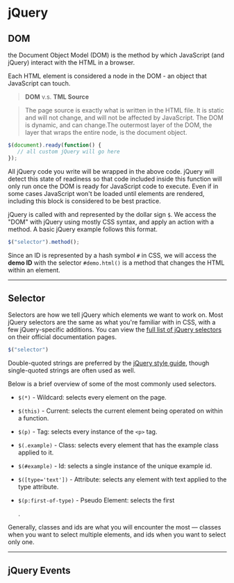 # jQuery

## DOM

the Document Object Model (DOM) is the method by which JavaScript (and jQuery) interact with the HTML in a browser.

Each HTML element is considered a node in the DOM - an object that JavaScript can touch. 

> **DOM** v.s. **TML Source**

> The page source is exactly what is written in the HTML file. It is static and will not change, and will not be affected by JavaScript. The DOM is dynamic, and can change.The outermost layer of the DOM, the layer that wraps the entire <html> node, is the document object. 

```javascript
$(document).ready(function() {
   // all custom jQuery will go here
});

```

All jQuery code you write will be wrapped in the above code.
jQuery will detect this state of readiness so that code included inside this function will only run once the DOM is ready for JavaScript code to execute. 
Even if in some cases JavaScript won't be loaded until elements are rendered, including this block is considered to be best practice.

jQuery is called with and represented by the dollar sign `$`. We access the "DOM" with jQuery using mostly CSS syntax, and apply an action with a method. A basic jQuery example follows this format.

```javascript
$("selector").method();
```

Since an ID is represented by a hash symbol `#` in CSS, we will access the **demo ID** with the selector `#demo.html()` is a method that changes the HTML within an element.

----

## Selector

Selectors are how we tell jQuery which elements we want to work on. 
Most jQuery selectors are the same as what you're familiar with in CSS, with a few jQuery-specific additions. 
You can view the [full list of jQuery selectors](https://api.jquery.com/category/selectors/) on their official documentation pages.

```javascript
$("selector")
```

Double-quoted strings are preferred by the [jQuery style guide](https://contribute.jquery.org/style-guide/js/), though single-quoted strings are often used as well.

Below is a brief overview of some of the most commonly used selectors.

* `$(*)` - Wildcard: selects every element on the page.

* `$(this)` - Current: selects the current element being operated on within a function.

* `$(p)` - Tag: selects every instance of the `<p>` tag.

* `$(.example)` - Class: selects every element that has the example class applied to it.

* `$(#example)` - Id: selects a single instance of the unique example id.

* `$([type='text'])` - Attribute: selects any element with text applied to the type attribute.

* `$(p:first-of-type)` - Pseudo Element: selects the first <p>.

Generally, classes and ids are what you will encounter the most — classes when you want to select multiple elements, and ids when you want to select only one.

----

## jQuery Events

